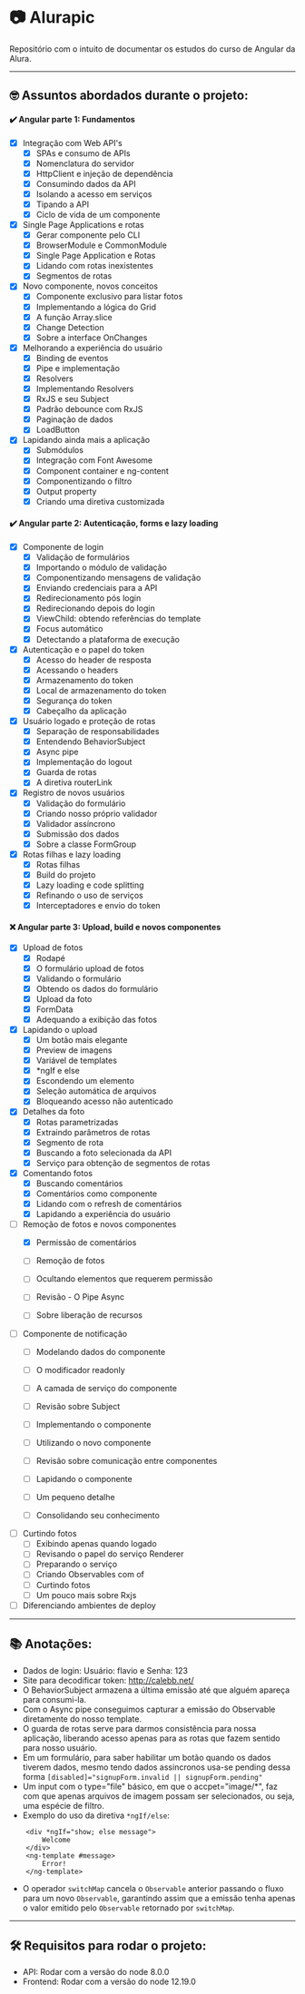 # 📷 Alurapic

Repositório com o intuito de documentar os estudos do curso de Angular da Alura.

------

## 🤓 Assuntos abordados durante o projeto:

#### ✔️ Angular parte 1: Fundamentos
- [x] Integração com Web API's
    - [x] SPAs e consumo de APIs
    - [x] Nomenclatura do servidor
    - [x] HttpClient e injeção de dependência
    - [x] Consumindo dados da API
    - [x] Isolando a acesso em serviços
    - [x] Tipando a API
    - [x] Ciclo de vida de um componente
 
- [x] Single Page Applications e rotas
    - [x] Gerar componente pelo CLI
    - [x] BrowserModule e CommonModule
    - [x] Single Page Application e Rotas
    - [x] Lidando com rotas inexistentes
    - [x] Segmentos de rotas

- [x] Novo componente, novos conceitos
    - [x] Componente exclusivo para listar fotos
    - [x] Implementando a lógica do Grid
    - [x] A função Array.slice
    - [x] Change Detection
    - [x] Sobre a interface OnChanges

- [x] Melhorando a experiência do usuário
    - [x] Binding de eventos
    - [x] Pipe e implementação
    - [x] Resolvers
    - [x] Implementando Resolvers
    - [x] RxJS e seu Subject
    - [x] Padrão debounce com RxJS
    - [x] Paginação de dados
    - [x] LoadButton

- [x] Lapidando ainda mais a aplicação
    - [x] Submódulos
    - [x] Integração com Font Awesome
    - [x] Component container e ng-content
    - [x] Componentizando o filtro
    - [x] Output property
    - [x] Criando uma diretiva customizada

#### ✔️ Angular parte 2: Autenticação, forms e lazy loading
- [x] Componente de login
    - [x] Validação de formulários
    - [x] Importando o módulo de validação
    - [x] Componentizando mensagens de validação
    - [x] Enviando credenciais para a API
    - [x] Redirecionamento pós login
    - [x] Redirecionando depois do login
    - [x] ViewChild: obtendo referências do template
    - [x] Focus automático
    - [x] Detectando a plataforma de execução

- [x] Autenticação e o papel do token
    - [x] Acesso do header de resposta
    - [x] Acessando o headers
    - [x] Armazenamento do token
    - [x] Local de armazenamento do token
    - [x] Segurança do token
    - [x] Cabeçalho da aplicação

- [x] Usuário logado e proteção de rotas
    - [x] Separação de responsabilidades
    - [x] Entendendo BehaviorSubject
    - [x] Async pipe
    - [x] Implementação do logout
    - [x] Guarda de rotas
    - [x] A diretiva routerLink

- [x] Registro de novos usuários
    - [x] Validação do formulário
    - [x] Criando nosso próprio validador
    - [x] Validador assíncrono
    - [x] Submissão dos dados
    - [x] Sobre a classe FormGroup

- [x] Rotas filhas e lazy loading
    - [x] Rotas filhas
    - [x] Build do projeto
    - [x] Lazy loading e code splitting
    - [x] Refinando o uso de serviços
    - [x] Interceptadores e envio do token

#### ❌ Angular parte 3: Upload, build e novos componentes
- [x] Upload de fotos
    - [x] Rodapé
    - [x] O formulário upload de fotos
    - [x] Validando o formulário
    - [x] Obtendo os dados do formulário
    - [x] Upload da foto
    - [x] FormData
    - [x] Adequando a exibição das fotos

- [x] Lapidando o upload
    - [x] Um botão mais elegante
    - [x] Preview de imagens
    - [x] Variável de templates
    - [x] *ngIf e else
    - [x] Escondendo um elemento
    - [x] Seleção automática de arquivos
    - [x] Bloqueando acesso não autenticado

- [x] Detalhes da foto
    - [x] Rotas parametrizadas
    - [x] Extraindo parâmetros de rotas
    - [x] Segmento de rota
    - [x] Buscando a foto selecionada da API
    - [x] Serviço para obtenção de segmentos de rotas

- [x] Comentando fotos
    - [x] Buscando comentários
    - [x] Comentários como componente
    - [x] Lidando com o refresh de comentários
    - [x] Lapidando a experiência do usuário

- [ ] Remoção de fotos e novos componentes
    - [x] Permissão de comentários
    - [ ] Remoção de fotos
    - [ ] Ocultando elementos que requerem permissão
    - [ ] Revisão - O Pipe Async
    - [ ] Sobre liberação de recursos


- [ ] Componente de notificação
    - [ ] Modelando dados do componente
    - [ ] O modificador readonly
    - [ ] A camada de serviço do componente
    - [ ] Revisão sobre Subject
    - [ ] Implementando o componente
    - [ ] Utilizando o novo componente
    - [ ] Revisão sobre comunicação entre componentes
    - [ ] Lapidando o componente
    - [ ] Um pequeno detalhe
    - [ ] Consolidando seu conhecimento
                    

- [ ] Curtindo fotos
    - [ ] Exibindo apenas quando logado
    - [ ] Revisando o papel do serviço Renderer
    - [ ] Preparando o serviço
    - [ ] Criando Observables com of
    - [ ] Curtindo fotos
    - [ ] Um pouco mais sobre Rxjs

- [ ] Diferenciando ambientes de deploy

-----

## 📚 Anotações:

- Dados de login: Usuário: flavio e Senha: 123
- Site para decodificar token: http://calebb.net/
- O BehaviorSubject armazena a última emissão até que alguém apareça para consumi-la.
- Com o Async pipe conseguimos capturar a emissão do Observable diretamente do nosso template.
- O guarda de rotas serve para darmos consistência para nossa aplicação, liberando acesso apenas para as rotas que fazem sentido para nosso usuário.
- Em um formulário, para saber habilitar um botão quando os dados tiverem dados, mesmo tendo dados assincronos usa-se pending dessa forma `[disabled]="signupForm.invalid || signupForm.pending"`
- Um input com o type="file" básico, em que o accpet="image/*", faz com que apenas arquivos de imagem possam ser selecionados, ou seja, uma espécie de filtro.
- Exemplo do uso da diretiva `*ngIf/else`:
```
    <div *ngIf="show; else message">
        Welcome
    </div>
    <ng-template #message>
        Error!
    </ng-template>
```
- O operador `switchMap` cancela o `Observable` anterior passando o fluxo para um novo `Observable`, garantindo assim que a emissão tenha apenas o valor emitido pelo `Observable` retornado por `switchMap`.


-----

## 🛠️ Requisitos para rodar o projeto:

- API: Rodar com a versão do node 8.0.0
- Frontend: Rodar com a versão do node 12.19.0

